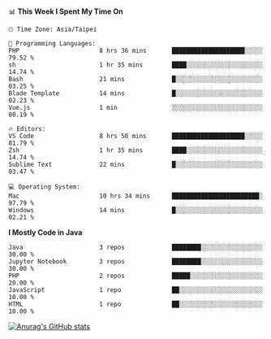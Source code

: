 <!--### Hi there 👋-->

<!--
**treevel/treevel** is a ✨ _special_ ✨ repository because its `README.md` (this file) appears on your GitHub profile.

Here are some ideas to get you started:

- 🔭 I’m currently working on ...
- 🌱 I’m currently learning ...
- 👯 I’m looking to collaborate on ...
- 🤔 I’m looking for help with ...
- 💬 Ask me about ...
- 📫 How to reach me: ...
- 😄 Pronouns: ...
- ⚡ Fun fact: ...
-->

<!--START_SECTION:waka-->
📊 **This Week I Spent My Time On** 

```text
🕑︎ Time Zone: Asia/Taipei

💬 Programming Languages: 
PHP                      8 hrs 36 mins       ████████████████████░░░░░   79.52 % 
sh                       1 hr 35 mins        ████░░░░░░░░░░░░░░░░░░░░░   14.74 % 
Bash                     21 mins             █░░░░░░░░░░░░░░░░░░░░░░░░   03.25 % 
Blade Template           14 mins             █░░░░░░░░░░░░░░░░░░░░░░░░   02.23 % 
Vue.js                   1 min               ░░░░░░░░░░░░░░░░░░░░░░░░░   00.19 % 

🔥 Editors: 
VS Code                  8 hrs 50 mins       ████████████████████░░░░░   81.79 % 
Zsh                      1 hr 35 mins        ████░░░░░░░░░░░░░░░░░░░░░   14.74 % 
Sublime Text             22 mins             █░░░░░░░░░░░░░░░░░░░░░░░░   03.47 % 

💻 Operating System: 
Mac                      10 hrs 34 mins      ████████████████████████░   97.79 % 
Windows                  14 mins             █░░░░░░░░░░░░░░░░░░░░░░░░   02.21 % 
```

**I Mostly Code in Java** 

```text
Java                     3 repos             ████████░░░░░░░░░░░░░░░░░   30.00 % 
Jupyter Notebook         3 repos             ████████░░░░░░░░░░░░░░░░░   30.00 % 
PHP                      2 repos             █████░░░░░░░░░░░░░░░░░░░░   20.00 % 
JavaScript               1 repo              ██░░░░░░░░░░░░░░░░░░░░░░░   10.00 % 
HTML                     1 repo              ██░░░░░░░░░░░░░░░░░░░░░░░   10.00 % 
```




<!--END_SECTION:waka-->

<!-- GitHub Stats Card-->
[![Anurag's GitHub stats](https://github-readme-stats.vercel.app/api?username=treevel&show_icons=true&theme=monokai&count_private=true)](https://github.com/anuraghazra/github-readme-stats)
